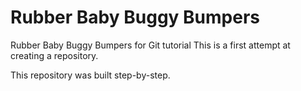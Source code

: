 # Rubber Baby Buggy Bumpers
Rubber Baby Buggy Bumpers for Git tutorial
This is a first attempt at creating a repository.

This repository was built step-by-step.